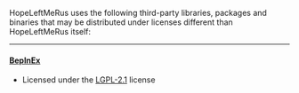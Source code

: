 HopeLeftMeRus uses the following third-party libraries, packages and binaries that may be distributed under licenses different than HopeLeftMeRus itself:
________

#### [BepInEx](https://github.com/BepInEx/BepInEx)

- Licensed under the [LGPL-2.1](https://github.com/BepInEx/BepInEx/blob/master/LICENSE) license
